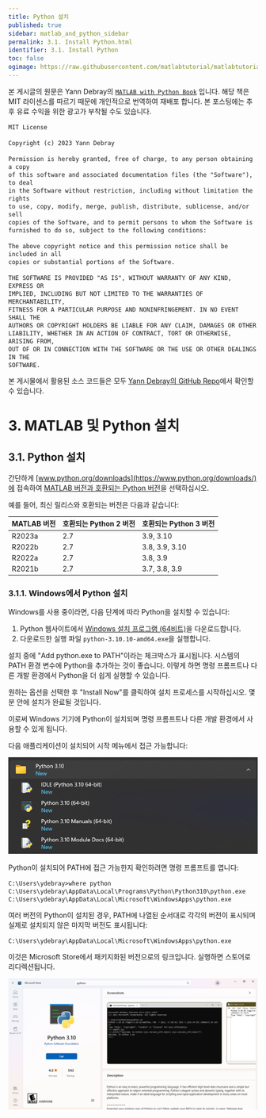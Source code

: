 ```yaml
---
title: Python 설치
published: true
sidebar: matlab_and_python_sidebar
permalink: 3.1. Install Python.html
identifier: 3.1. Install Python
toc: false
ogimage: https://raw.githubusercontent.com/matlabtutorial/matlabtutorial.github.io/main/images/MATLAB_with_Python_Book/ogimage.jpg
---
```


본 게시글의 원문은 Yann Debray의 [`MATLAB with Python Book`](https://github.com/yanndebray/matlab-with-python-book) 입니다. 해당 책은 MIT 라이센스를 따르기 때문에 개인적으로 번역하여 재배포 합니다. 본 포스팅에는 추후 유료 수익을 위한 광고가 부착될 수도 있습니다.

    MIT License

    Copyright (c) 2023 Yann Debray

    Permission is hereby granted, free of charge, to any person obtaining a copy
    of this software and associated documentation files (the "Software"), to deal
    in the Software without restriction, including without limitation the rights
    to use, copy, modify, merge, publish, distribute, sublicense, and/or sell
    copies of the Software, and to permit persons to whom the Software is
    furnished to do so, subject to the following conditions:

    The above copyright notice and this permission notice shall be included in all
    copies or substantial portions of the Software.

    THE SOFTWARE IS PROVIDED "AS IS", WITHOUT WARRANTY OF ANY KIND, EXPRESS OR
    IMPLIED, INCLUDING BUT NOT LIMITED TO THE WARRANTIES OF MERCHANTABILITY,
    FITNESS FOR A PARTICULAR PURPOSE AND NONINFRINGEMENT. IN NO EVENT SHALL THE
    AUTHORS OR COPYRIGHT HOLDERS BE LIABLE FOR ANY CLAIM, DAMAGES OR OTHER
    LIABILITY, WHETHER IN AN ACTION OF CONTRACT, TORT OR OTHERWISE, ARISING FROM,
    OUT OF OR IN CONNECTION WITH THE SOFTWARE OR THE USE OR OTHER DEALINGS IN THE
    SOFTWARE.

본 게시물에서 활용된 소스 코드들은 모두 [Yann Debray의 GitHub Repo](https://github.com/yanndebray/matlab-with-python-book)에서 확인할 수 있습니다.

# 3. MATLAB 및 Python 설치

## 3.1. Python 설치

간단하게 [www.python.org/downloads](https://www.python.org/downloads/)에 접속하여 [MATLAB 버전과 호환되는 Python 버전](https://www.mathworks.com/support/requirements/python-compatibility.html)을 선택하십시오.

예를 들어, 최신 릴리스와 호환되는 버전은 다음과 같습니다:

| MATLAB 버전 | 호환되는 Python 2 버전 | 호환되는 Python 3 버전 |
|----------------|---------------------------------|---------------------------------|
| R2023a         | 2.7                             | 3.9, 3.10                       |
| R2022b         | 2.7                             | 3.8, 3.9, 3.10                  |
| R2022a         | 2.7                             | 3.8, 3.9                        |
| R2021b         | 2.7                             | 3.7, 3.8, 3.9                   |

### 3.1.1. Windows에서 Python 설치

Windows를 사용 중이라면, 다음 단계에 따라 Python을 설치할 수 있습니다:

1. Python 웹사이트에서 [Windows 설치 프로그램 (64비트)](https://www.python.org/ftp/python/3.10.10/python-3.10.10-amd64.exe)을 다운로드합니다.
2. 다운로드한 실행 파일 `python-3.10.10-amd64.exe`을 실행합니다.

설치 중에 "Add python.exe to PATH"이라는 체크박스가 표시됩니다. 시스템의 PATH 환경 변수에 Python을 추가하는 것이 좋습니다. 이렇게 하면 명령 프롬프트나 다른 개발 환경에서 Python을 더 쉽게 실행할 수 있습니다.

원하는 옵션을 선택한 후 "Install Now"를 클릭하여 설치 프로세스를 시작하십시오. 몇 분 안에 설치가 완료될 것입니다.

이로써 Windows 기기에 Python이 설치되며 명령 프롬프트나 다른 개발 환경에서 사용할 수 있게 됩니다.

다음 애플리케이션이 설치되어 시작 메뉴에서 접근 가능합니다:

<img src="https://raw.githubusercontent.com/matlabtutorial/matlabtutorial.github.io/main/images/MATLAB_with_Python_Book/image22.png" />

Python이 설치되어 PATH에 접근 가능한지 확인하려면 명령 프롬프트를 엽니다:

```
C:\Users\ydebray>where python
C:\Users\ydebray\AppData\Local\Programs\Python\Python310\python.exe
C:\Users\ydebray\AppData\Local\Microsoft\WindowsApps\python.exe
```

여러 버전의 Python이 설치된 경우, PATH에 나열된 순서대로 각각의 버전이 표시되며 실제로 설치되지 않은 마지막 버전도 표시됩니다:

```
C:\Users\ydebray\AppData\Local\Microsoft\WindowsApps\python.exe
```

이것은 Microsoft Store에서 패키지화된 버전으로의 링크입니다. 실행하면 스토어로 리디렉션됩니다.

<img src="https://raw.githubusercontent.com/matlabtutorial/matlabtutorial.github.io/main/images/MATLAB_with_Python_Book/image23.png" />